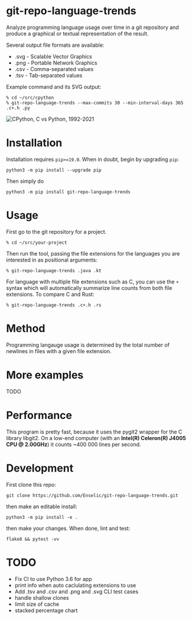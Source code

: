 # git-repo-language-trends

Analyze programming language usage over time in a git repository and produce a
graphical or textual representation of the result.

Several output file formats are available:
* .svg - Scalable Vector Graphics
* .png - Portable Network Graphics
* .csv - Comma-separated values
* .tsv - Tab-separated values

Example command and its SVG output:

```
% cd ~/src/cpython
% git-repo-language-trends --max-commits 30 --min-interval-days 365 .c+.h .py
```

![CPython, C vs Python, 1992-2021](./docs/images/cpython-c-vs-python-1992-2021.svg)




# Installation

Installation requires `pip>=19.0`. When in doubt, begin by upgrading `pip`:
```
python3 -m pip install --upgrade pip
```

Then simply do
```
python3 -m pip install git-repo-language-trends
```

# Usage

First go to the git repository for a project.

```
% cd ~/src/your-project
```

Then run the tool, passing the file extensions for the languages you are
interested in as positional arguments:

```
% git-repo-language-trends .java .kt
```

For language with multiple file extensions such as C, you can use the `+` syntax
which will automatically summarize line counts from both file extensions. To
compare C and Rust:

```
% git-repo-language-trends .c+.h .rs
```

# Method

Programming langauge usage is determined by the total number of newlines
in files with a given file extension.


# More examples

TODO

# Performance

This program is pretty fast, because it uses the pygit2 wrapper for the C
library libgit2. On a low-end computer (with an **Intel(R) Celeron(R) J4005 CPU
@ 2.00GHz**) it counts ~400 000 lines per second.

# Development

First clone this repo:
```
git clone https://github.com/Enselic/git-repo-language-trends.git
```
then make an editable install:
```
python3 -m pip install -e .
```
then make your changes. When done, lint and test:
```
flake8 && pytest -vv
```


# TODO
* Fix CI to use Python 3.6 for app
* print info when auto caclulating extensions to use
* Add .tsv and .csv and .png and .svg CLI test cases
* handle shallow clones
* limit size of cache
* stacked percentage chart
